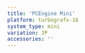 ```yaml
---
title: 'PCEngine Mini'
platform: turbografx-16
system_type: mini
variation: JP
accessories: ''
---
```


